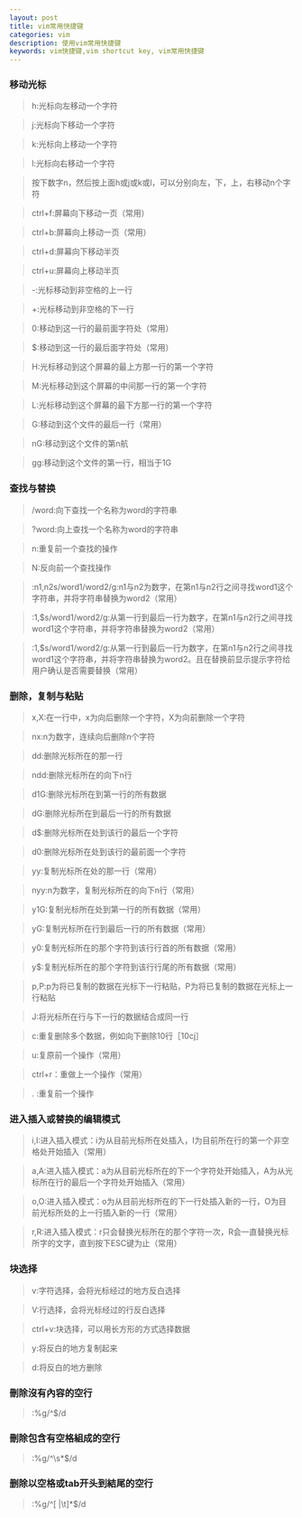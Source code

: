 ```yaml
---
layout: post
title: vim常用快捷键
categories: vim
description: 使用vim常用快捷键
keywords: vim快捷键,vim shortcut key, vim常用快捷键
---
```


### 移动光标

> h:光标向左移动一个字符

> j:光标向下移动一个字符

> k:光标向上移动一个字符

> l:光标向右移动一个字符

> 按下数字n，然后按上面h或j或k或l，可以分别向左，下，上，右移动n个字符

> ctrl+f:屏幕向下移动一页（常用）

> ctrl+b:屏幕向上移动一页（常用）

> ctrl+d:屏幕向下移动半页

> ctrl+u:屏幕向上移动半页

> -:光标移动到非空格的上一行

> +:光标移动到非空格的下一行

> 0:移动到这一行的最前面字符处（常用）

> $:移动到这一行的最后面字符处（常用）

> H:光标移动到这个屏幕的最上方那一行的第一个字符

> M:光标移动到这个屏幕的中间那一行的第一个字符

> L:光标移动到这个屏幕的最下方那一行的第一个字符

> G:移动到这个文件的最后一行（常用）

> nG:移动到这个文件的第n航

> gg:移动到这个文件的第一行，相当于1G

### 查找与替换
> /word:向下查找一个名称为word的字符串

> ?word:向上查找一个名称为word的字符串

> n:重复前一个查找的操作

> N:反向前一个查找操作

> :n1,n2s/word1/word2/g:n1与n2为数字，在第n1与n2行之间寻找word1这个字符串，并将字符串替换为word2（常用）

> :1,$s/word1/word2/g:从第一行到最后一行为数字，在第n1与n2行之间寻找word1这个字符串，并将字符串替换为word2（常用）

> :1,$s/word1/word2/g:从第一行到最后一行为数字，在第n1与n2行之间寻找word1这个字符串，并将字符串替换为word2。且在替换前显示提示字符给用户确认是否需要替换（常用）

### 删除，复制与粘贴

> x,X:在一行中，x为向后删除一个字符，X为向前删除一个字符

> nx:n为数字，连续向后删除n个字符

> dd:删除光标所在的那一行

> ndd:删除光标所在的向下n行

> d1G:删除光标所在到第一行的所有数据

> dG:删除光标所在到最后一行的所有数据

> d$:删除光标所在处到该行的最后一个字符

> d0:删除光标所在处到该行的最前面一个字符

> yy:复制光标所在处的那一行（常用）

> nyy:n为数字，复制光标所在的向下n行（常用）

> y1G:复制光标所在处到第一行的所有数据（常用）

> yG:复制光标所在行到最后一行的所有数据（常用）

> y0:复制光标所在的那个字符到该行行首的所有数据（常用）

> y$:复制光标所在的那个字符到该行行尾的所有数据（常用）

> p,P:p为将已复制的数据在光标下一行粘贴，P为将已复制的数据在光标上一行粘贴

> J:将光标所在行与下一行的数据结合成同一行

> c:重复删除多个数据，例如向下删除10行［10cj］

> u:复原前一个操作（常用）

> ctrl+r：重做上一个操作（常用）

> . :重复前一个操作

### 进入插入或替换的编辑模式

> i,I:进入插入模式：i为从目前光标所在处插入，I为目前所在行的第一个非空格处开始插入（常用）

> a,A:进入插入模式：a为从目前光标所在的下一个字符处开始插入，A为从光标所在行的最后一个字符处开始插入（常用）

> o,O:进入插入模式：o为从目前光标所在的下一行处插入新的一行，O为目前光标所处的上一行插入新的一行（常用）

> r,R:进入插入模式：r只会替换光标所在的那个字符一次，R会一直替换光标所字的文字，直到按下ESC键为止（常用）

### 块选择

> v:字符选择，会将光标经过的地方反白选择

> V:行选择，会将光标经过的行反白选择

> ctrl+v:块选择，可以用长方形的方式选择数据

> y:将反白的地方复制起来

> d:将反白的地方删除


### 刪除沒有內容的空行

> :%g/^$/d

### 刪除包含有空格組成的空行

> :%g/^\s*$/d

### 删除以空格或tab开头到結尾的空行

> :%g/^[ |\t]*$/d

